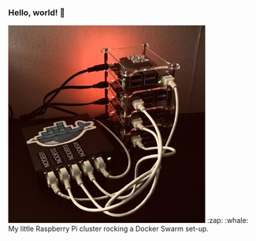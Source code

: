 ### Hello, world! 👋

<!--
**oscarholst/oscarholst** is a ✨ _special_ ✨ repository because its `README.md` (this file) appears on your GitHub profile. -->

<img src="https://github.com/oscarholst/oscarholst/blob/master/dockerswarm.jpg?raw=true">
:zap: :whale: My little Raspberry Pi cluster rocking a Docker Swarm set-up. 
